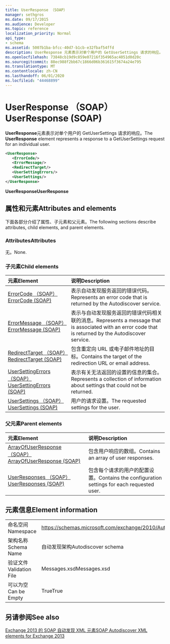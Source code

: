 ```yaml
---
title: UserResponse （SOAP）
manager: sethgros
ms.date: 09/17/2015
ms.audience: Developer
ms.topic: reference
localization_priority: Normal
api_type:
- schema
ms.assetid: 5007b1ba-bfcc-40d7-b1cb-e32fbaf54ffd
description: UserResponse 元素表示对单个用户的 GetUserSettings 请求的响应。
ms.openlocfilehash: 73848cb19d9c859e07216f354965ac4051d0d20c
ms.sourcegitcommit: 88ec988f2bb67c1866d06b361615f3674a24e795
ms.translationtype: MT
ms.contentlocale: zh-CN
ms.lasthandoff: 06/01/2020
ms.locfileid: "44468899"
---
```

# <a name="userresponse-soap"></a><span data-ttu-id="d5b7b-103">UserResponse （SOAP）</span><span class="sxs-lookup"><span data-stu-id="d5b7b-103">UserResponse (SOAP)</span></span>

<span data-ttu-id="d5b7b-104">**UserResponse**元素表示对单个用户的 GetUserSettings 请求的响应。</span><span class="sxs-lookup"><span data-stu-id="d5b7b-104">The **UserResponse** element represents a response to a GetUserSettings request for an individual user.</span></span> 
  
```XML
<UserResponse>
   <ErrorCode/>
   <ErrorMessage/>
   <RedirectTarget/>
   <UserSettingErrors/>
   <UserSettings/>
</UserResponse>
```

 <span data-ttu-id="d5b7b-105">**UserResponse**</span><span class="sxs-lookup"><span data-stu-id="d5b7b-105">**UserResponse**</span></span>
## <a name="attributes-and-elements"></a><span data-ttu-id="d5b7b-106">属性和元素</span><span class="sxs-lookup"><span data-stu-id="d5b7b-106">Attributes and elements</span></span>

<span data-ttu-id="d5b7b-107">下面各部分介绍了属性、子元素和父元素。</span><span class="sxs-lookup"><span data-stu-id="d5b7b-107">The following sections describe attributes, child elements, and parent elements.</span></span>
  
### <a name="attributes"></a><span data-ttu-id="d5b7b-108">Attributes</span><span class="sxs-lookup"><span data-stu-id="d5b7b-108">Attributes</span></span>

<span data-ttu-id="d5b7b-109">无。</span><span class="sxs-lookup"><span data-stu-id="d5b7b-109">None.</span></span>
  
### <a name="child-elements"></a><span data-ttu-id="d5b7b-110">子元素</span><span class="sxs-lookup"><span data-stu-id="d5b7b-110">Child elements</span></span>

|<span data-ttu-id="d5b7b-111">**元素**</span><span class="sxs-lookup"><span data-stu-id="d5b7b-111">**Element**</span></span>|<span data-ttu-id="d5b7b-112">**说明**</span><span class="sxs-lookup"><span data-stu-id="d5b7b-112">**Description**</span></span>|
|:-----|:-----|
|[<span data-ttu-id="d5b7b-113">ErrorCode （SOAP）</span><span class="sxs-lookup"><span data-stu-id="d5b7b-113">ErrorCode (SOAP)</span></span>](errorcode-soap.md) <br/> |<span data-ttu-id="d5b7b-114">表示自动发现服务返回的错误代码。</span><span class="sxs-lookup"><span data-stu-id="d5b7b-114">Represents an error code that is returned by the Autodiscover service.</span></span>  <br/> |
|[<span data-ttu-id="d5b7b-115">ErrorMessage （SOAP）</span><span class="sxs-lookup"><span data-stu-id="d5b7b-115">ErrorMessage (SOAP)</span></span>](errormessage-soap.md) <br/> |<span data-ttu-id="d5b7b-116">表示与自动发现服务返回的错误代码相关联的消息。</span><span class="sxs-lookup"><span data-stu-id="d5b7b-116">Represents a message that is associated with an error code that is returned by the Autodiscover service.</span></span>  <br/> |
|[<span data-ttu-id="d5b7b-117">RedirectTarget （SOAP）</span><span class="sxs-lookup"><span data-stu-id="d5b7b-117">RedirectTarget (SOAP)</span></span>](redirecttarget-soap.md) <br/> |<span data-ttu-id="d5b7b-118">包含重定向 URL 或电子邮件地址的目标。</span><span class="sxs-lookup"><span data-stu-id="d5b7b-118">Contains the target of the redirection URL or email address.</span></span>  <br/> |
|[<span data-ttu-id="d5b7b-119">UserSettingErrors （SOAP）</span><span class="sxs-lookup"><span data-stu-id="d5b7b-119">UserSettingErrors (SOAP)</span></span>](usersettingerrors-soap.md) <br/> |<span data-ttu-id="d5b7b-120">表示有关无法返回的设置的信息的集合。</span><span class="sxs-lookup"><span data-stu-id="d5b7b-120">Represents a collection of information about settings that could not be returned.</span></span>  <br/> |
|[<span data-ttu-id="d5b7b-121">UserSettings （SOAP）</span><span class="sxs-lookup"><span data-stu-id="d5b7b-121">UserSettings (SOAP)</span></span>](usersettings-soap.md) <br/> |<span data-ttu-id="d5b7b-122">用户的请求设置。</span><span class="sxs-lookup"><span data-stu-id="d5b7b-122">The requested settings for the user.</span></span>  <br/> |
   
### <a name="parent-elements"></a><span data-ttu-id="d5b7b-123">父元素</span><span class="sxs-lookup"><span data-stu-id="d5b7b-123">Parent elements</span></span>

|<span data-ttu-id="d5b7b-124">**元素**</span><span class="sxs-lookup"><span data-stu-id="d5b7b-124">**Element**</span></span>|<span data-ttu-id="d5b7b-125">**说明**</span><span class="sxs-lookup"><span data-stu-id="d5b7b-125">**Description**</span></span>|
|:-----|:-----|
|[<span data-ttu-id="d5b7b-126">ArrayOfUserResponse （SOAP）</span><span class="sxs-lookup"><span data-stu-id="d5b7b-126">ArrayOfUserResponse (SOAP)</span></span>](arrayofuserresponse-soap.md) <br/> |<span data-ttu-id="d5b7b-127">包含用户响应的数组。</span><span class="sxs-lookup"><span data-stu-id="d5b7b-127">Contains an array of user responses.</span></span>  <br/> |
|[<span data-ttu-id="d5b7b-128">UserResponses （SOAP）</span><span class="sxs-lookup"><span data-stu-id="d5b7b-128">UserResponses (SOAP)</span></span>](userresponses-soap.md) <br/> |<span data-ttu-id="d5b7b-129">包含每个请求的用户的配置设置。</span><span class="sxs-lookup"><span data-stu-id="d5b7b-129">Contains the configuration settings for each requested user.</span></span>  <br/> |
   
## <a name="element-information"></a><span data-ttu-id="d5b7b-130">元素信息</span><span class="sxs-lookup"><span data-stu-id="d5b7b-130">Element information</span></span>

|||
|:-----|:-----|
|<span data-ttu-id="d5b7b-131">命名空间</span><span class="sxs-lookup"><span data-stu-id="d5b7b-131">Namespace</span></span>  <br/> |https://schemas.microsoft.com/exchange/2010/Autodiscover  <br/> |
|<span data-ttu-id="d5b7b-132">架构名称</span><span class="sxs-lookup"><span data-stu-id="d5b7b-132">Schema Name</span></span>  <br/> |<span data-ttu-id="d5b7b-133">自动发现架构</span><span class="sxs-lookup"><span data-stu-id="d5b7b-133">Autodiscover schema</span></span>  <br/> |
|<span data-ttu-id="d5b7b-134">验证文件</span><span class="sxs-lookup"><span data-stu-id="d5b7b-134">Validation File</span></span>  <br/> |<span data-ttu-id="d5b7b-135">Messages.xsd</span><span class="sxs-lookup"><span data-stu-id="d5b7b-135">Messages.xsd</span></span>  <br/> |
|<span data-ttu-id="d5b7b-136">可以为空</span><span class="sxs-lookup"><span data-stu-id="d5b7b-136">Can be Empty</span></span>  <br/> |<span data-ttu-id="d5b7b-137">True</span><span class="sxs-lookup"><span data-stu-id="d5b7b-137">True</span></span>  <br/> |
   
## <a name="see-also"></a><span data-ttu-id="d5b7b-138">另请参阅</span><span class="sxs-lookup"><span data-stu-id="d5b7b-138">See also</span></span>



[<span data-ttu-id="d5b7b-139">Exchange 2013 的 SOAP 自动发现 XML 元素</span><span class="sxs-lookup"><span data-stu-id="d5b7b-139">SOAP Autodiscover XML elements for Exchange 2013</span></span>](soap-autodiscover-xml-elements-for-exchange-2013.md)

